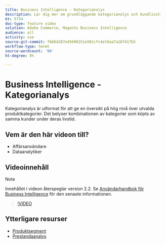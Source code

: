 ```yaml
---
title: Business Intelligence - Kategorianalys
description: Lär dig mer om grundläggande kategorianalys och kundlivstidsvärde.
kt: 5734
doc-type: feature video
solution: Adobe Commerce, Magento Business Intelligence
audience: all
activity: use
source-git-commit: fb684287e45698251e501cfc4efdaa7a187417b5
workflow-type: tm+mt
source-wordcount: '98'
ht-degree: 0%

---
```



# Business Intelligence - Kategorianalys

Kategorianalys är utformat för att ge en översikt på hög nivå över utvalda produktkategorier. Det belyser kombinationen av kategorier som köpts av samma kunder under deras livstid.

## Vem är den här videon till?

- Affärsanvändare
- Dataanalytiker

## Videoinnehåll

>[!NOTE]
>
>Innehållet i videon återspeglar version 2.2. Se [Användarhandbok för Business Intelligence](https://docs.magento.com/mbi/) för den senaste informationen.

>[!VIDEO](https://video.tv.adobe.com/v/37904/?quality=12&learn=on)

## Ytterligare resurser

- [Produktsegment](https://docs.magento.com/mbi/best-practices/segment-filter.html#product-segments)
- [Prestandaanalys](https://docs.magento.com/mbi/data-analyst/analysis/bus-perf-analysis.html)
